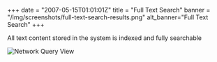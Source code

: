 +++
date = "2007-05-15T01:01:01Z"
title = "Full Text Search"
banner = "/img/screenshots/full-text-search-results.png"
alt_banner="Full Text Search"
+++

All text content stored in the system is indexed and fully searchable

<!--more-->

![Network Query View](/img/screenshots/full-text-search-results.png)
